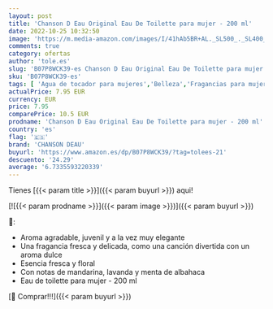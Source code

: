 ```yaml
---
layout: post
title: 'Chanson D Eau Original Eau De Toilette para mujer - 200 ml'
date: 2022-10-25 10:32:50
image: 'https://m.media-amazon.com/images/I/41hAb5BR+AL._SL500_._SL400_.jpg'
comments: true
category: ofertas
author: 'tole.es'
slug: 'B07P8WCK39-es Chanson D Eau Original Eau De Toilette para mujer - 200 ml'
sku: 'B07P8WCK39-es'
tags: [ 'Agua de tocador para mujeres','Belleza','Fragancias para mujeres','Perfumes y fragancias','chanson deau','de','eau','toilette','🇪🇸', ]
actualPrice: 7.95 EUR
currency: EUR
price: 7.95
comparePrice: 10.5 EUR
prodname: 'Chanson D Eau Original Eau De Toilette para mujer - 200 ml'
country: 'es'
flag: '🇪🇸'
brand: 'CHANSON DEAU'
buyurl: 'https://www.amazon.es/dp/B07P8WCK39/?tag=tolees-21'
descuento: '24.29'
average: '6.7335593220339'
---
```


Tienes [{{< param title >}}]({{< param buyurl >}}) aqui!

[![{{< param prodname >}}]({{< param image >}})]({{< param buyurl >}})

🔎:

- Aroma agradable, juvenil y a la vez muy elegante
- Una fragancia fresca y delicada, como una canción divertida con un aroma dulce
- Esencia fresca y floral
- Con notas de mandarina, lavanda y menta de albahaca
- Eau de toilette para mujer - 200 ml

[🛒 Comprar!!!]({{< param buyurl >}})
